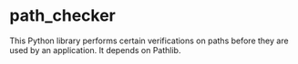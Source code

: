 # path_checker
This Python library performs certain verifications on paths before they are used by an application. It depends on Pathlib.
